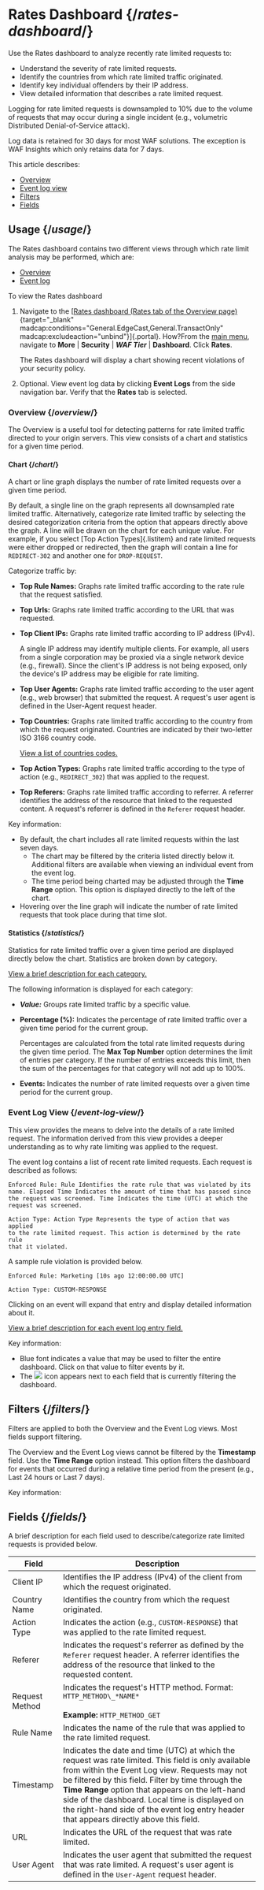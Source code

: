 # Rates Dashboard {/*rates-dashboard*/}

Use the Rates dashboard to analyze recently rate limited requests to:

-   Understand the severity of rate limited requests.
-   Identify the countries from which rate limited traffic originated.
-   Identify key individual offenders by their IP address.
-   View detailed information that describes a rate limited request.

Logging for rate limited requests is downsampled to 10% due to the
volume of requests that may occur during a single incident (e.g.,
volumetric Distributed Denial-of-Service attack).

Log data is retained for 30 days for most WAF solutions. The exception
is WAF Insights which only retains data for 7 days.

This article describes:

-   [Overview](#Overview)
-   [Event log view](#Event)
-   [Filters](#filters)
-   [Fields](#fields)

## Usage {/*usage*/}

The Rates dashboard contains two different views through which rate
limit analysis may be performed, which are:

-   [Overview](#Overview)
-   [Event log](#Event)

To view the Rates dashboard

1.  Navigate to the [[Rates dashboard (Rates tab of the Overview
    page)](https://%5B%=Domains.Portal%%5D/Defend/ConsolidatedDashboard#/defend/dashboard/overview?dataType=hrl){target="_blank"
    madcap:conditions="General.EdgeCast,General.TransactOnly"
    madcap:excludeaction="unbind"}]{.portal}. How?From the [main
    menu](../Getting_to_Know_the_Media_Control_Center/Navigating_within_the_MCC.htm),
    navigate to **More** \| **Security** \| ***WAF Tier*** \| **Dashboard**. Click
    **Rates**.

    The Rates dashboard will display a chart showing recent violations
    of your security policy.

2.  Optional. View event log data by clicking **Event Logs** from
    the side navigation bar. Verify that the **Rates** tab is
    selected.

### Overview {/*overview*/}

The Overview is a useful tool for detecting patterns for rate limited
traffic directed to your origin servers. This view consists of a chart
and statistics for a given time period.

#### Chart {/*chart*/}

A chart or line graph displays the number of rate limited requests over
a given time period.

By default, a single line on the graph represents all downsampled rate
limited traffic. Alternatively, categorize rate limited traffic by
selecting the desired categorization criteria from the option that
appears directly above the graph. A line will be drawn on the chart for
each unique value. For example, if you select [Top Action
Types]{.listitem} and rate limited requests were either dropped or
redirected, then the graph will contain a line for
`REDIRECT-302` and another one for `DROP-REQUEST`.

Categorize traffic by:

-   **Top Rule Names:** Graphs rate limited traffic according to
    the rate rule that the request satisfied.

-   **Top Urls:** Graphs rate limited traffic according to the URL
    that was requested.

-   **Top Client IPs:** Graphs rate limited traffic according to IP
    address (IPv4).

    A single IP address may identify multiple clients. For example, all
    users from a single corporation may be proxied via a single network
    device (e.g., firewall). Since the client's IP address is not being
    exposed, only the device's IP address may be eligible for rate
    limiting.

-   **Top User Agents:** Graphs rate limited traffic according to
    the user agent (e.g., web browser) that submitted the request. A
    request's user agent is defined in the User-Agent request header.

-   **Top Countries:** Graphs rate limited traffic according to the
    country from which the request originated. Countries are indicated
    by their two-letter ISO 3166 country code.

    [View a list of countries codes.](../Reference/Country_Codes.htm)

-   **Top Action Types:** Graphs rate limited traffic according to
    the type of action (e.g., `REDIRECT_302`) that was applied to the
    request.

-   **Top Referers:** Graphs rate limited traffic according to
    referrer. A referrer identifies the address of the resource that
    linked to the requested content. A request's referrer is defined in
    the `Referer` request header.

Key information:

-   By default, the chart includes all rate limited requests within the
    last seven days.
    -   The chart may be filtered by the criteria listed directly below
        it. Additional filters are available when viewing an individual
        event from the event log.
    -   The time period being charted may be adjusted through the **Time
        Range** option. This option is displayed directly to the
        left of the chart.
-   Hovering over the line graph will indicate the number of rate
    limited requests that took place during that time slot.

#### Statistics {/*statistics*/}

Statistics for rate limited traffic over a given time period are
displayed directly below the chart. Statistics are broken down by
category.

[View a brief description for each category.](#fields)

The following information is displayed for each category:

-   ***Value:*** Groups rate limited traffic by a
    specific value.

-   **Percentage (%):** Indicates the percentage of rate limited
    traffic over a given time period for the current group.

    Percentages are calculated from the total rate limited requests
    during the given time period. The **Max Top Number** option
    determines the limit of entries per category. If the number of
    entries exceeds this limit, then the sum of the percentages for that
    category will not add up to 100%.

-   **Events:** Indicates the number of rate limited requests over
    a given time period for the current group.

### Event Log View {/*event-log-view*/}

This view provides the means to delve into the details of a rate limited
request. The information derived from this view provides a deeper
understanding as to why rate limiting was applied to the request.

The event log contains a list of recent rate limited requests. Each
request is described as follows:

```
Enforced Rule: Rule Identifies the rate rule that was violated by its
name. Elapsed Time Indicates the amount of time that has passed since
the request was screened. Time Indicates the time (UTC) at which the
request was screened.

Action Type: Action Type Represents the type of action that was applied
to the rate limited request. This action is determined by the rate rule
that it violated.
```

A sample rule violation is provided below.

```
Enforced Rule: Marketing [10s ago 12:00:00.00 UTC]

Action Type: CUSTOM-RESPONSE
```

Clicking on an event will expand that entry and display detailed
information about it.

[View a brief description for each event log entry field.](#fields)

Key information:

-   Blue font indicates a value that may be used to filter the entire
    dashboard. Click on that value to filter events by it.
-   The ![](/images/icons/filter.png) icon appears next
    to each field that is currently filtering the dashboard.

## Filters {/*filters*/}

Filters are applied to both the Overview and the Event Log views. Most
fields support filtering.

The Overview and the Event Log views cannot be filtered by the
**Timestamp** field. Use the **Time Range** option instead.
This option filters the dashboard for events that occurred during a
relative time period from the present (e.g., Last 24 hours or Last 7
days).

Key information:

## Fields {/*fields*/}

A brief description for each field used to describe/categorize rate
limited requests is provided below.

| Field          | Description                                        |
| ----------- | ----------- |
| Client IP      | Identifies the IP address (IPv4) of the client from which the request originated.                 |
| Country Name   | Identifies the country from which the request originated.                                        |
| Action Type    | Indicates the action (e.g., `CUSTOM-RESPONSE`) that was applied to the rate limited request.                       |
| Referer        | Indicates the request's referrer as defined by the `Referer` request header. A referrer identifies the address of the resource that linked to the requested content.                          |
| Request Method | Indicates the request's HTTP method.  Format:  `HTTP_METHOD\_*NAME*` <br /><br /> **Example:**   `HTTP_METHOD_GET`                                                |
| Rule Name      | Indicates the name of the rule that was applied to the rate limited request.                          |
| Timestamp      | Indicates the date and time (UTC) at which the request was rate limited.  This field is only available from within the Event Log view. Requests may not be filtered by this field. Filter by time through the **Time Range** option that appears on the left-hand side of the dashboard.  Local time is displayed on the right-hand side of the event log entry header that appears directly above this field.                                  |
| URL            | Indicates the URL of the request that was rate limited.                                           |
| User Agent     | Indicates the user agent that submitted the request that was rate limited. A request's user agent is defined in the `User-Agent` request header.                                    |
